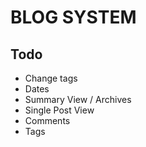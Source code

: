 # BLOG SYSTEM





## Todo

* Change tags
* Dates
* Summary View / Archives
* Single Post View
* Comments
* Tags
